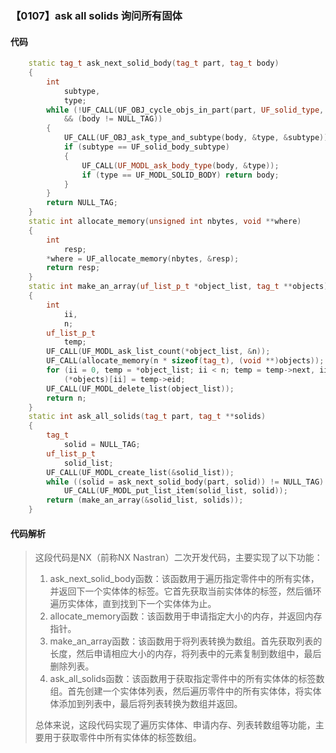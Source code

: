 ### 【0107】ask all solids 询问所有固体

#### 代码

```cpp
    static tag_t ask_next_solid_body(tag_t part, tag_t body)  
    {  
        int  
            subtype,  
            type;  
        while (!UF_CALL(UF_OBJ_cycle_objs_in_part(part, UF_solid_type, &body))  
            && (body != NULL_TAG))  
        {  
            UF_CALL(UF_OBJ_ask_type_and_subtype(body, &type, &subtype));  
            if (subtype == UF_solid_body_subtype)  
            {  
                UF_CALL(UF_MODL_ask_body_type(body, &type));  
                if (type == UF_MODL_SOLID_BODY) return body;  
            }  
        }  
        return NULL_TAG;  
    }  
    static int allocate_memory(unsigned int nbytes, void **where)  
    {  
        int  
            resp;  
        *where = UF_allocate_memory(nbytes, &resp);  
        return resp;  
    }  
    static int make_an_array(uf_list_p_t *object_list, tag_t **objects)  
    {  
        int  
            ii,  
            n;  
        uf_list_p_t  
            temp;  
        UF_CALL(UF_MODL_ask_list_count(*object_list, &n));  
        UF_CALL(allocate_memory(n * sizeof(tag_t), (void **)objects));  
        for (ii = 0, temp = *object_list; ii < n; temp = temp->next, ii++)  
            (*objects)[ii] = temp->eid;  
        UF_CALL(UF_MODL_delete_list(object_list));  
        return n;  
    }  
    static int ask_all_solids(tag_t part, tag_t **solids)  
    {  
        tag_t  
            solid = NULL_TAG;  
        uf_list_p_t  
            solid_list;  
        UF_CALL(UF_MODL_create_list(&solid_list));  
        while ((solid = ask_next_solid_body(part, solid)) != NULL_TAG)  
            UF_CALL(UF_MODL_put_list_item(solid_list, solid));  
        return (make_an_array(&solid_list, solids));  
    }

```

#### 代码解析

> 这段代码是NX（前称NX Nastran）二次开发代码，主要实现了以下功能：
>
> 1. ask_next_solid_body函数：该函数用于遍历指定零件中的所有实体，并返回下一个实体体的标签。它首先获取当前实体体的标签，然后循环遍历实体体，直到找到下一个实体体为止。
> 2. allocate_memory函数：该函数用于申请指定大小的内存，并返回内存指针。
> 3. make_an_array函数：该函数用于将列表转换为数组。首先获取列表的长度，然后申请相应大小的内存，将列表中的元素复制到数组中，最后删除列表。
> 4. ask_all_solids函数：该函数用于获取指定零件中的所有实体体的标签数组。首先创建一个实体体列表，然后遍历零件中的所有实体体，将实体体添加到列表中，最后将列表转换为数组并返回。
>
> 总体来说，这段代码实现了遍历实体体、申请内存、列表转数组等功能，主要用于获取零件中所有实体体的标签数组。
>
